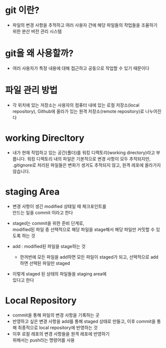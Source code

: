 # git 이란?
  * 파일의 변경 사항을 추적하고 여러 사용자 간에 해당 파일들의 작업들을 조율하기 위한 분산 버전 관리 시스템

# git을 왜 사용할까?
  * 여러 사용자가 특정 내용에 대해 접근하고 공동으로 작업할 수 있기 때문이다

# 파일 관리 방법
  * 각 위치에 있는 저장소는 사용자의 컴퓨터 내에 있는 로컬 저장소(local repository), Github에 올라가 있는 원격 저장소(remote repository)로 나누어진다

# working Direcltory
  * 내가 현재 작업하고 있는 공간(폴더)를 워킹 디렉토리(working directory)라고 부릅니다. 워킹 디렉토리 내의 파일은 기본적으로 변경 사항이 모두 추적되지만, .gitignore로 처리된 파일들은 변화가 생겨도 추적되지 않고, 원격 레포에 올라가지 않습니다.

# staging Area
  * 변경 사항이 생긴 modified 상태일 때 체크포인트를      
    만드는 일을 commit 이라고 한다
  
  * staged는 commit을 위한 준비 단계로,   
    modified된 파일 중 선택적으로 해당 파일을 stage해서 해당 파일만 커밋할 수 있도록 하는 것

  * add : modified된 파일을 stage하는 것
    * 한꺼번에 모든 파일을 add하면 모든 파일이 staged가 
      되고, 선택적으로 add하면 선택된 파일만 staged
  
  * 이렇게 staged 된 상태의 파일들을 staging area에   
    있다고 한다

# Local Repository
  * commit을 통해 파일의 변경 사항을 기록하는 곳
  * 반영하고 싶은 변경 사항을 add를 통해 staged 상태로 
    만들고, 이후 commit을 통해 최종적으로 local repository에 반영하는 것
  * 이후 로컬 레포의 변경 사항들을 원격 레포에 반영하기   
    위해서는 push라는 명령어를 사용
  
